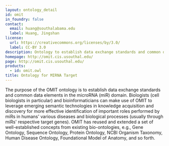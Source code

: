 ```yaml
---
layout: ontology_detail
id: omit
in_foundry: false
contact:
  email: huang@southalabama.edu
  label: Huang, Jingshan
license:
  url: https://creativecommons.org/licenses/by/3.0/
  label: CC-BY 3.0
description: Ontology to establish data exchange standards and common data elements in the microRNA (miR) domain
homepage: http://omit.cis.usouthal.edu/
page: http://omit.cis.usouthal.edu/
products:
  - id: omit.owl
title: Ontology for MIRNA Target
---
```

The purpose of the OMIT ontology is to establish data exchange standards and common data elements in the microRNA (miR) domain. Biologists (cell biologists in particular) and bioinformaticians can make use of OMIT to leverage emerging semantic technologies in knowledge acquisition and discovery for more effective identification of important roles performed by miRs in humans' various diseases and biological processes (usually through miRs' respective target genes). OMIT has reused and extended a set of well-established concepts from existing bio-ontologies, e.g., Gene Ontology, Sequence Ontology, Protein Ontology, NCBI Organism Taxonomy, Human Disease Ontology, Foundational Model of Anatomy, and so forth.
